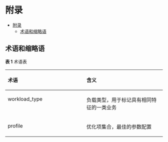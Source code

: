 # 附录

<!-- TOC -->
- [附录](#附录)
    - [术语和缩略语](#术语和缩略语)

<!-- /TOC -->

## 术语和缩略语

**表 1**  术语表

<a name="table1851716468384"></a>
<table><thead align="left"><tr id="row4517946163817"><th class="cellrowborder" valign="top" width="50%" id="mcps1.2.3.1.1"><p id="p951884613382"><a name="p951884613382"></a><a name="p951884613382"></a>术语</p>
</th>
<th class="cellrowborder" valign="top" width="50%" id="mcps1.2.3.1.2"><p id="p14518114693817"><a name="p14518114693817"></a><a name="p14518114693817"></a>含义</p>
</th>
</tr>
</thead>
<tbody><tr id="row1151816466383"><td class="cellrowborder" valign="top" width="50%" headers="mcps1.2.3.1.1 "><p id="p14597739134615"><a name="p14597739134615"></a><a name="p14597739134615"></a>workload_type</p>
</td>
<td class="cellrowborder" valign="top" width="50%" headers="mcps1.2.3.1.2 "><p id="p17726174816227"><a name="p17726174816227"></a><a name="p17726174816227"></a>负载类型，用于标记具有相同特征的一类业务</p>
</td>
</tr>
<tr id="row20518154612386"><td class="cellrowborder" valign="top" width="50%" headers="mcps1.2.3.1.1 "><p id="p4518144612386"><a name="p4518144612386"></a><a name="p4518144612386"></a>profile</p>
</td>
<td class="cellrowborder" valign="top" width="50%" headers="mcps1.2.3.1.2 "><p id="p17597758162211"><a name="p17597758162211"></a><a name="p17597758162211"></a>优化项集合，最佳的参数配置</p>
</td>
</tr>
</tbody>
</table>
